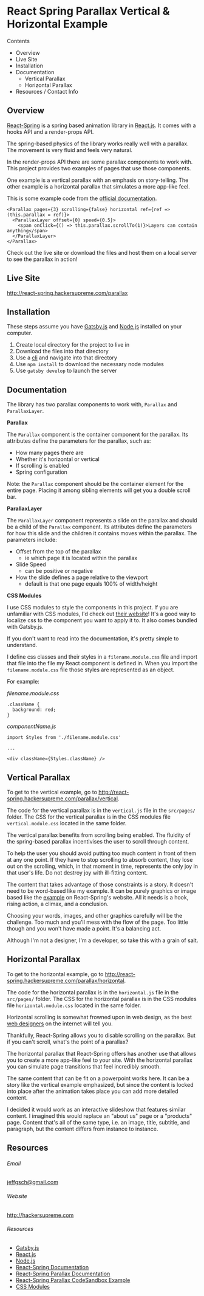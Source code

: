 # React Spring Parallax Vertical & Horizontal Example

Contents
- Overview
- Live Site
- Installation
- Documentation
  - Vertical Parallax
  - Horizontal Parallax
- Resources / Contact Info

## Overview

[React-Spring](https://www.react-spring.io/) is a spring based animation library in [React.js](https://reactjs.org/). It comes with a hooks API and a render-props API. 

The spring-based physics of the library works really well with a parallax. The movement is very fluid and feels very natural. 

In the render-props API there are some parallax components to work with. This project provides two examples of pages that use those components.

One example is a vertical parallax with an emphasis on story-telling. The other example is a horizontal parallax that simulates a more app-like feel.

This is some example code from the [official documentation](https://www.react-spring.io/docs/props/parallax).
```
<Parallax pages={3} scrolling={false} horizontal ref={ref => (this.parallax = ref)}>
  <ParallaxLayer offset={0} speed={0.5}>
    <span onClick={() => this.parallax.scrollTo(1)}>Layers can contain anything</span>
  </ParallaxLayer>
</Parallax>
```
Check out the live site or download the files and host them on a local server to see the parallax in action!

## Live Site

http://react-spring.hackersupreme.com/parallax

## Installation

These steps assume you have [Gatsby.js](https://www.gatsbyjs.org/) and [Node.js](https://nodejs.org/en/) installed on your computer.

1. Create local directory for the project to live in
2. Download the files into that directory
3. Use a [cli](https://www.w3schools.com/whatis/whatis_cli.asp) and navigate into that directory
4. Use `npm install` to download the necessary node modules
5. Use `gatsby develop` to launch the server

## Documentation

The library has two parallax components to work with, `Parallax` and `ParallaxLayer`. 

**Parallax**

The `Parallax` component is the container component for the parallax. Its attributes define the parameters for the parallax, such as:
- How many pages there are 
- Whether it's horizontal or vertical
- If scrolling is enabled
- Spring configuration

Note: the `Parallax` component should be the container element for the entire page. Placing it among sibling elements will get you a double scroll bar.


**ParallaxLayer**

The `ParallaxLayer` component represents a slide on the parallax and should be a child of the `Parallax` component. Its attributes define the parameters for how this slide and the children it contains moves within the parallax. The parameters include:
- Offset from the top of the parallax
  - ie which page it is located within the parallax
- Slide Speed
  - can be positive or negative
- How the slide defines a page relative to the viewport
  - default is that one page equals 100% of width/height


**CSS Modules**

I use CSS modules to style the components in this project. If you are unfamiliar with CSS modules, I'd check out [their website](https://github.com/css-modules/css-modules)! It's a good way to localize css to the component you want to apply it to. It also comes bundled with Gatsby.js.

If you don't want to read into the documentation, it's pretty simple to understand.

I define css classes and their styles in a `filename.module.css` file and import that file into the file my React component is defined in. When you import the `filename.module.css` file those styles are represented as an object.

For example:

_filename.module.css_
```
.className {
  background: red;
}
```
_componentName.js_
```
import Styles from './filename.module.css'

... 

<div className={Styles.className} />
```

## Vertical Parallax

To get to the vertical example, go to http://react-spring.hackersupreme.com/parallax/vertical.

The code for the vertical parallax is in the `vertical.js` file in the `src/pages/` folder. The CSS for the vertical parallax is in the CSS modules file `vertical.module.css` located in the same folder.

The vertical parallax benefits from scrolling being enabled. The fluidity of the spring-based parallax incentivises the user to scroll through content.

To help the user you should avoid putting too much content in front of them at any one point. If they have to stop scrolling to absorb content, they lose out on the scrolling, which, in that moment in time, represents the only joy in that user's life. Do not destroy joy with ill-fitting content.

The content that takes advantage of those constraints is a story. It doesn't need to be word-based like my example. It can be purely graphics or image based like the [example](https://codesandbox.io/s/nwq4j1j6lm?from-embed) on React-Spring's website. All it needs is a hook, rising action, a climax, and a conclusion. 

Choosing your words, images, and other graphics carefully will be the challenge. Too much and you'll mess with the flow of the page. Too little though and you won't have made a point. It's a balancing act.

Although I'm not a designer, I'm a developer, so take this with a grain of salt.


## Horizontal Parallax

To get to the horizontal example, go to http://react-spring.hackersupreme.com/parallax/horizontal.

The code for the horizontal parallax is in the `horizontal.js` file in the `src/pages/` folder. The CSS for the horizontal parallax is in the CSS modules file `horizontal.module.css` located in the same folder.

Horizontal scrolling is somewhat frowned upon in web design, as the best [web designers](https://www.reddit.com/r/ProgrammerHumor/comments/2n8mw4/mrw_a_client_wants_a_horizontal_scrolling_website/) on the internet will tell you. 

Thankfully, React-Spring allows you to disable scrolling on the parallax. But if you can't scroll, what's the point of a parallax? 

The horizontal parallax that React-Spring offers has another use that allows you to create a more app-like feel to your site. With the horizontal parallax you can simulate page transitions that feel incredibly smooth. 

The same content that can be fit on a powerpoint works here. It can be a story like the vertical example emphasized, but since the content is locked into place after the animation takes place you can add more detailed content.

I decided it would work as an interactive slideshow that features similar content. I imagined this would replace an "about us" page or a "products" page. Content that's all of the same type, i.e. an image, title, subtitle, and paragraph, but the content differs from instance to instance.

## Resources

###### Email

jeffgsch@gmail.com

###### Website

http://hackersupreme.com

###### Resources

- [Gatsby.js](https://www.gatsbyjs.org/)
- [React.js](https://reactjs.org/)
- [Node.js](https://nodejs.org/)
- [React-Spring Documentation](https://www.react-spring.io)
- [React-Spring Parallax Documentation](https://www.react-spring.io/docs/props/parallax)
- [React-Spring Parallax CodeSandbox Example](https://codesandbox.io/s/nwq4j1j6lm?from-embed)
- [CSS Modules](https://github.com/css-modules/css-modules)

